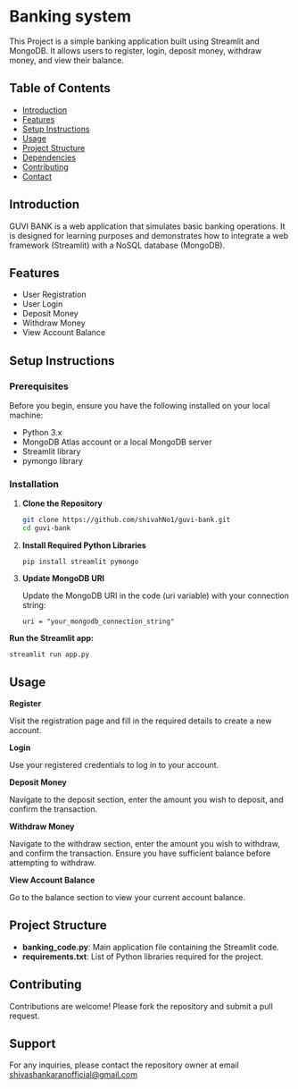 # Banking system

This Project is a simple banking application built using Streamlit and MongoDB. It allows users to register, login, deposit money, withdraw money, and view their balance. 

## Table of Contents

- [Introduction](#introduction)
- [Features](#features)
- [Setup Instructions](#setup-instructions)
- [Usage](#usage)
- [Project Structure](#project-structure)
- [Dependencies](#dependencies)
- [Contributing](#contributing)
- [Contact](#contact)

## Introduction

GUVI BANK is a web application that simulates basic banking operations. It is designed for learning purposes and demonstrates how to integrate a web framework (Streamlit) with a NoSQL database (MongoDB).

## Features

- User Registration
- User Login
- Deposit Money
- Withdraw Money
- View Account Balance

## Setup Instructions

### Prerequisites

Before you begin, ensure you have the following installed on your local machine:

- Python 3.x
- MongoDB Atlas account or a local MongoDB server
- Streamlit library
- pymongo library

### Installation

1. **Clone the Repository**

   ```sh
   git clone https://github.com/shivahNo1/guvi-bank.git
   cd guvi-bank

2. **Install Required Python Libraries**

   ```shh
   pip install streamlit pymongo

3. **Update MongoDB URI**

   Update the MongoDB URI in the code (uri variable) with your connection string:
    ```shh
    uri = "your_mongodb_connection_string"

**Run the Streamlit app:**
 ```shh
 streamlit run app.py
  ```


## Usage

**Register**

Visit the registration page and fill in the required details to create a new account.

**Login**

Use your registered credentials to log in to your account.

**Deposit Money**

Navigate to the deposit section, enter the amount you wish to deposit, and confirm the transaction.

**Withdraw Money**

Navigate to the withdraw section, enter the amount you wish to withdraw, and confirm the transaction. Ensure you have sufficient balance before attempting to withdraw.

**View Account Balance**

Go to the balance section to view your current account balance.

## Project Structure

- **banking_code.py**: Main application file containing the Streamlit code.
- **requirements.txt**: List of Python libraries required for the project.


 


## Contributing

Contributions are welcome! Please fork the repository and submit a pull request.





## Support

For any inquiries, please contact the repository owner at email shivashankaranofficial@gmail.com 
